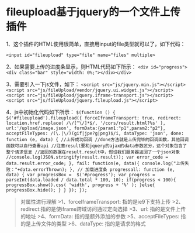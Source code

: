 # fileupload基于jquery的一个文件上传插件
1、这个插件的HTML使用很简单，直接用input的file类型就可以了，如下代码：

`<input id="fileupload" type="file" name="files" multiple>`

2、如果需要上传的进度条显示，则HTML代码如下所示：
`<div id="progress">
     <div class="bar" style="width: 0%;"></div></div>`
     
3、需要引入一下js文件，如下：
`<script src="js/jquery.min.js"></script>     <script src="js/fileUpload/vendor/jquery.ui.widget.js"></script>                                <script src="js/fileUpload/jquery.iframe-transport.js"></script>                               <script src="js/fileUpload/jquery.fileupload.js"></script>`

4、js中初始化代码如下所示：
`$(function () {
         $('#fileupload').fileupload({
             forceIframeTransport: true,
             redirect: location.href.replace( /\/[^\/]*$/, '/cors/result.html?%s' ),
             url:'/upload/image.json',
             formData:{param1:"p1",param2:"p2"},
             acceptFileTypes: /(\.|\/)(gif|jpe?g|png)$/i,
             dataType: 'json',
             done: function (e, data) {
                 //上传成功回调
                 //done方法就是上传完毕的回调函数，其他回调函数可以自行查看api
                                 //注意result要和jquery的ajax的data参数区分，这个对象包含了整个请求信息
                                 //返回的数据在result.result中，假设我们服务器返回了一个json对象
                                 //console.log(JSON.stringify(result.result));
                 var error_code = data.result.error_code;
             },
             fail: function(e, data){
                 console.log("上传失败："+data.errorThrown);
             },
             // 加载进度条
             progressall: function (e, data) {
                 var progressBox =  $('#progress');
                 var progress = parseInt(data.loaded / data.total * 100, 10);
                 if(progress < 100){
                     progressBox.show().css(
                         'width',
                         progress + '%'
                     );
                 }else{
                     progressBox.hide();
                 }
             }
         });
     });`
     
 >对属性进行理解
    >1、forceIframeTransport: 指的是ie9下支持上传
    >2、redirect:指的是使iframe跨域访问通过定向选择
    >3、url: 指的是文件上传的地址
    >4、formData: 指的是额外添加的参数
    >5、acceptFileTypes: 指的是上传文件的类型
    >6、dataType: 指的是请求的格式
  
    